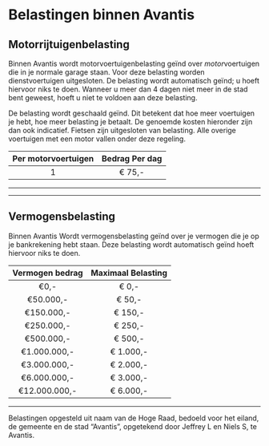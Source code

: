 # Belastingen binnen Avantis

## Motorrijtuigenbelasting

Binnen Avantis wordt motorvoertuigenbelasting geïnd over *motor*voertuigen die in je normale garage staan. Voor deze belasting worden dienstvoertuigen uitgesloten. De belasting wordt automatisch geïnd; u hoeft hiervoor niks te doen. Wanneer u meer dan 4 dagen niet meer in de stad bent geweest, hoeft u niet te voldoen aan deze belasting.

De belasting wordt geschaald geïnd. Dit betekent dat hoe meer voertuigen je hebt, hoe meer belasting je betaalt. De genoemde kosten hieronder zijn dan ook indicatief.
Fietsen zijn uitgesloten van belasting. Alle overige voertuigen met een motor vallen onder deze regeling.

|Per motorvoertuigen|Bedrag Per dag| 
|:----:|:----:|
|1|€ 75,-|

-------
***
## Vermogensbelasting

Binnen Avantis Wordt vermogensbelasting geïnd over je vermogen die je op je bankrekening hebt staan. Deze belasting wordt automatisch geïnd hoeft hiervoor niks te doen. 

|Vermogen bedrag|Maximaal Belasting | 
|:-------:|:----:|
|€0,-|€ 0,-|
|€50.000,-|€ 50,-|
|€150.000,-|€ 150,-|
|€250.000,-|€ 250,-|
|€500.000,-|€ 500,-|
|€1.000.000,-|€ 1.000,-|
|€3.000.000,-|€ 2.000,-|
|€6.000.000,-|€ 3.000,-|
|€12.000.000,-|€ 6.000,-|


---------------------
Belastingen opgesteld uit naam van de Hoge Raad, bedoeld voor het eiland, de gemeente en de stad “Avantis”, opgetekend door Jeffrey L en Niels S, te Avantis.